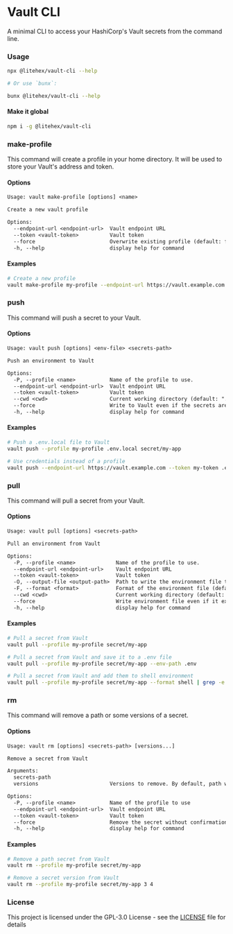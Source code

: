 # Vault CLI

A minimal CLI to access your HashiCorp's Vault secrets from the command line.

### Usage

```bash
npx @litehex/vault-cli --help

# Or use `bunx`:

bunx @litehex/vault-cli --help
```

#### Make it global

```bash
npm i -g @litehex/vault-cli
```

### make-profile

This command will create a profile in your home directory. It will be used to store your Vault's address and token.

#### Options

```txt
Usage: vault make-profile [options] <name>

Create a new vault profile

Options:
  --endpoint-url <endpoint-url>  Vault endpoint URL
  --token <vault-token>          Vault token
  --force                        Overwrite existing profile (default: false)
  -h, --help                     display help for command
```

#### Examples

```bash
# Create a new profile
vault make-profile my-profile --endpoint-url https://vault.example.com --token my-token
```

### push

This command will push a secret to your Vault.

#### Options

```txt
Usage: vault push [options] <env-file> <secrets-path>

Push an environment to Vault

Options:
  -P, --profile <name>           Name of the profile to use.
  --endpoint-url <endpoint-url>  Vault endpoint URL
  --token <vault-token>          Vault token
  --cwd <cwd>                    Current working directory (default: ".")
  --force                        Write to Vault even if the secrets are in conflict (default: false)
  -h, --help                     display help for command
```

#### Examples

```bash
# Push a .env.local file to Vault
vault push --profile my-profile .env.local secret/my-app

# Use credentials instead of a profile
vault push --endpoint-url https://vault.example.com --token my-token .env.local secret/my-app
```

### pull

This command will pull a secret from your Vault.

#### Options

```txt
Usage: vault pull [options] <secrets-path>

Pull an environment from Vault

Options:
  -P, --profile <name>             Name of the profile to use.
  --endpoint-url <endpoint-url>    Vault endpoint URL
  --token <vault-token>            Vault token
  -O, --output-file <output-path>  Path to write the environment file to
  -F, --format <format>            Format of the environment file (default: "dotenv")
  --cwd <cwd>                      Current working directory (default: ".")
  --force                          Write environment file even if it exists (default: false)
  -h, --help                       display help for command
```

#### Examples

```bash
# Pull a secret from Vault
vault pull --profile my-profile secret/my-app

# Pull a secret from Vault and save it to a .env file
vault pull --profile my-profile secret/my-app --env-path .env

# Pull a secret from Vault and add them to shell environment
vault pull --profile my-profile secret/my-app --format shell | grep -e '^export' | source /dev/stdin
```

### rm

This command will remove a path or some versions of a secret.

#### Options

```txt
Usage: vault rm [options] <secrets-path> [versions...]

Remove a secret from Vault

Arguments:
  secrets-path
  versions                       Versions to remove. By default, path will be removed (default: [])

Options:
  -P, --profile <name>           Name of the profile to use
  --endpoint-url <endpoint-url>  Vault endpoint URL
  --token <vault-token>          Vault token
  --force                        Remove the secret without confirmation (default: false)
  -h, --help                     display help for command
```

#### Examples

```bash
# Remove a path secret from Vault
vault rm --profile my-profile secret/my-app

# Remove a secret version from Vault
vault rm --profile my-profile secret/my-app 3 4
```

### License

This project is licensed under the GPL-3.0 License - see the [LICENSE](LICENSE) file for details
